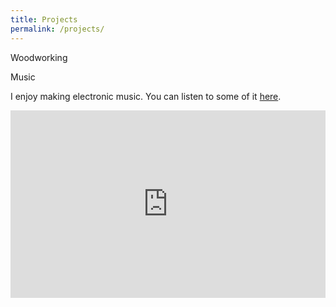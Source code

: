 ```yaml
---
title: Projects
permalink: /projects/
---
```


<p class="lead"> Woodworking </p>



<p class="lead"> Music </p>

I enjoy making electronic music. You can listen to some of it [here](https://soundcloud.com/jonasleif).

<iframe width="100%" height="300" scrolling="no" frameborder="no" src="https://w.soundcloud.com/player/?url=https%3A//api.soundcloud.com/tracks/265321043&amp;auto_play=false&amp;hide_related=false&amp;show_comments=true&amp;show_user=true&amp;show_reposts=false&amp;visual=true"></iframe>